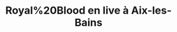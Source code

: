 ---
layout: live
title: "Royal%20Blood en live &agrave; Aix-les-Bains"
number: 135
liveid: royal-blood-aix-les-bains
videoid: OFG2q9m0bfE
qui: Royal%20Blood
ou: Aix-les-Bains
ip: 188.241.83.109
created_at: 2021-05-03T14:01:37.195Z
permalink: 135-royal-blood-aix-les-bains
---